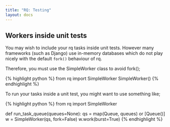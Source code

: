 ```yaml
---
title: "RQ: Testing"
layout: docs
---
```


## Workers inside unit tests

You may wish to include your rq tasks inside unit tests. However many frameworks (such as Django) use in-memory databases which do not play nicely with the default `fork()` behaviour of rq. 

Therefore, you must use the SimpleWorker class to avoid fork();

{% highlight python %}
from rq import SimpleWorker
SimpleWorker()
{% endhighlight %}

To run your tasks inside a unit test, you might want to use something like;

{% highlight python %}
from rq import SimpleWorker

def run_task_queue(queues=None):
    qs = map(Queue, queues) or [Queue()]
    w = SimpleWorker(qs, fork=False)
    w.work(burst=True)
{% endhighlight %}

